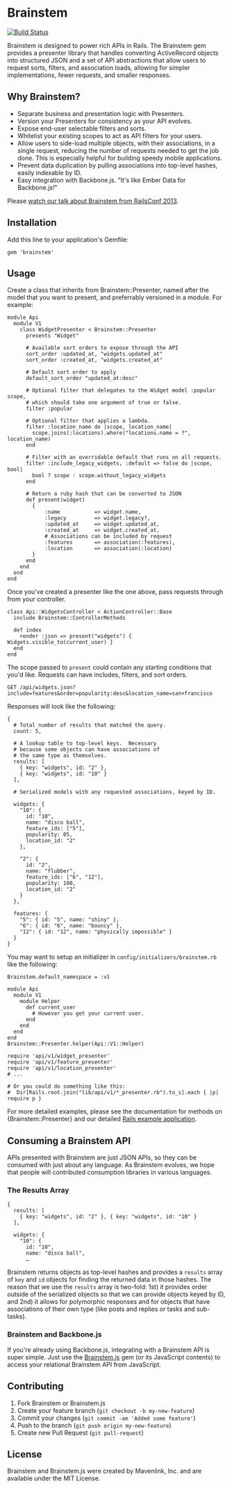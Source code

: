 # Brainstem

[![Build Status](https://travis-ci.org/mavenlink/brainstem.png)](https://travis-ci.org/mavenlink/brainstem)

Brainstem is designed to power rich APIs in Rails. The Brainstem gem provides a presenter library that handles converting ActiveRecord objects into structured JSON and a set of API abstractions that allow users to request sorts, filters, and association loads, allowing for simpler implementations, fewer requests, and smaller responses.

## Why Brainstem?

* Separate business and presentation logic with Presenters.
* Version your Presenters for consistency as your API evolves.
* Expose end-user selectable filters and sorts.
* Whitelist your existing scopes to act as API filters for your users.
* Allow users to side-load multiple objects, with their associations, in a single request, reducing the number of requests needed to get the job done.  This is especially helpful for building speedy mobile applications.
* Prevent data duplication by pulling associations into top-level hashes, easily indexable by ID.
* Easy integration with Backbone.js.  "It's like Ember Data for Backbone.js!"

Please [watch our talk about Brainstem from RailsConf 2013](http://www.confreaks.com/videos/2457-railsconf2013-introducing-brainstem-your-companion-for-rich-rails-apis).

## Installation

Add this line to your application's Gemfile:

    gem 'brainstem'

## Usage

Create a class that inherits from Brainstem::Presenter, named after the model that you want to present, and preferrably versioned in a module. For example:

    module Api
	  module V1
	    class WidgetPresenter < Brainstem::Presenter
	      presents "Widget"
	
	      # Available sort orders to expose through the API
	      sort_order :updated_at, "widgets.updated_at"
	      sort_order :created_at, "widgets.created_at"
	
	      # Default sort order to apply
	      default_sort_order "updated_at:desc"
	
	      # Optional filter that delegates to the Widget model :popular scope, 
	      # which should take one argument of true or false.
	      filter :popular
	
	      # Optional filter that applies a lambda.
	      filter :location_name do |scope, location_name|
	        scope.joins(:locations).where("locations.name = ?", location_name)
	      end
	
	      # Filter with an overridable default that runs on all requests.
	      filter :include_legacy_widgets, :default => false do |scope, bool|
	        bool ? scope : scope.without_legacy_widgets
	      end
	
	      # Return a ruby hash that can be converted to JSON
	      def present(widget)
	        {
	            :name           => widget.name,
	            :legacy         => widget.legacy?,
	            :updated_at     => widget.updated_at,
	            :created_at     => widget.created_at,
	            # Associations can be included by request
	            :features       => association(:features),
	            :location       => association(:location)
	        }
	      end
	    end
	  end
	end

Once you've created a presenter like the one above, pass requests through from your controller.

    class Api::WidgetsController < ActionController::Base
      include Brainstem::ControllerMethods

      def index
        render :json => present("widgets") { Widgets.visible_to(current_user) }
      end
    end

The scope passed to `present` could contain any starting conditions that you'd like.  Requests can have includes, filters, and sort orders.

    GET /api/widgets.json?include=features&order=popularity:desc&location_name=san+francisco

Responses will look like the following:

    {
      # Total number of results that matched the query.
      count: 5,
      
      # A lookup table to top-level keys.  Necessary
      # because some objects can have associations of
      # the same type as themselves.
      results: [
        { key: "widgets", id: "2" },
        { key: "widgets", id: "10" }
      ],
      
      # Serialized models with any requested associations, keyed by ID.

      widgets: {
        "10": {
          id: "10",
          name: "disco ball",
          feature_ids: ["5"],
          popularity: 85,
          location_id: "2"
        },
        
        "2": {
       	  id: "2",
       	  name: "flubber",
       	  feature_ids: ["6", "12"],
       	  popularity: 100,
       	  location_id: "2"
       	}
      },

      features: {
        "5": { id: "5", name: "shiny" },
        "6": { id: "6", name: "bouncy" },
        "12": { id: "12", name: "physically impossible" }
      }
    }

You may want to setup an initializer in `config/initializers/brainstem.rb` like the following:

    Brainstem.default_namespace = :v1
 
    module Api
	  module V1
	    module Helper
	      def current_user
	        # However you get your current user.
	      end
	    end
	  end
	end
	Brainstem::Presenter.helper(Api::V1::Helper)
	
	require 'api/v1/widget_presenter'
	require 'api/v1/feature_presenter'
	require 'api/v1/location_presenter'
	# ...
	
	# Or you could do something like this:
	#  Dir[Rails.root.join("lib/api/v1/*_presenter.rb").to_s].each { |p| require p }

For more detailed examples, please see the documentation for methods on {Brainstem::Presenter} and our detailed [Rails example application](https://github.com/mavenlink/brainstem-demo-rails).

## Consuming a Brainstem API

APIs presented with Brainstem are just JSON APIs, so they can be consumed with just about any language.  As Brainstem evolves, we hope that people will contributed consumption libraries in various languages.

### The Results Array

    {
      results: [
        { key: "widgets", id: "2" }, { key: "widgets", id: "10" }
      ],
      
      widgets: {
        "10": {
          id: "10",
          name: "disco ball",
          …


Brainstem returns objects as top-level hashes and provides a `results` array of `key` and `id` objects for finding the returned data in those hashes.  The reason that we use the `results` array is two-fold: 1st) it provides order outside of the serialized objects so that we can provide objects keyed by ID, and 2nd) it allows for polymorphic responses and for objects that have associations of their own type (like posts and replies or tasks and sub-tasks).

### Brainstem and Backbone.js

If you're already using Backbone.js, integrating with a Brainstem API is super simple.  Just use the [Brainstem.js](https://github.com/mavenlink/brainstem-js) gem (or its JavaScript contents) to access your relational Brainstem API from JavaScript.

## Contributing

1. Fork Brainstem or Brainstem.js
2. Create your feature branch (`git checkout -b my-new-feature`)
3. Commit your changes (`git commit -am 'Added some feature'`)
4. Push to the branch (`git push origin my-new-feature`)
5. Create new Pull Request (`git pull-request`)

## License

Brainstem and Brainstem.js were created by Mavenlink, Inc. and are available under the MIT License.
